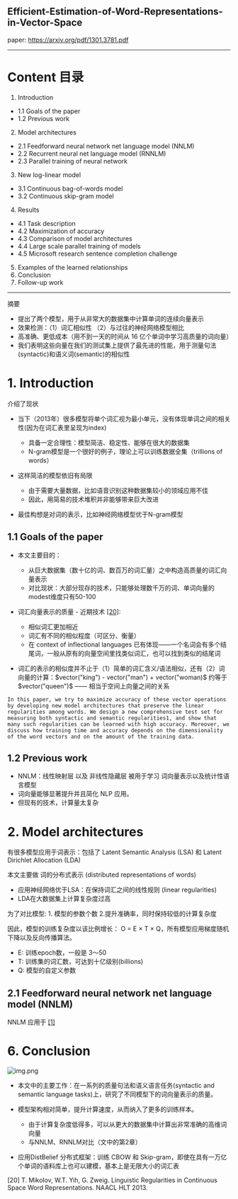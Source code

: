 Efficient-Estimation-of-Word-Representations-in-Vector-Space
---

paper: https://arxiv.org/pdf/1301.3781.pdf

---
# Content 目录
1. Introduction
- 1.1 Goals of the paper
- 1.2 Previous work
2. Model architectures
- 2.1 Feedforward neural network net language model (NNLM)
- 2.2 Recurrent neural net language model (RNNLM)
- 2.3 Parallel training of neural network
3. New log-linear model 
- 3.1 Continuous bag-of-words model
- 3.2 Continuous skip-gram model
4. Results
- 4.1 Task description
- 4.2 Maximization of accuracy
- 4.3 Comparison of model architectures
- 4.4 Large scale parallel training of models
- 4.5 Microsoft research sentence completion challenge
5. Examples of the learned relationships
6. Conclusion
7. Follow-up work

---
摘要
- 提出了两个模型，用于从非常大的数据集中计算单词的连续向量表示
- 效果检测：（1）词汇相似性 （2）与过往的神经网络模型相比
- 高准确、更低成本（用不到一天的时间从 16 亿个单词中学习高质量的词向量）
- 我们表明这些向量在我们的测试集上提供了最先进的性能，用于测量句法(syntactic)和语义词(semantic)的相似性

# 1. Introduction

介绍了现状
- 当下（2013年）很多模型将单个词汇视为最小单元，没有体现单词之间的相关性(因为在词汇表里呈现为index)
    - 具备一定合理性：模型简洁、稳定性、能够在很大的数据集
    - N-gram模型是一个很好的例子，理论上可以训练数据全集（trillions of words）
    
- 这样简洁的模型依旧有局限
    - 由于需要大量数据，比如语音识别这种数据集较小的领域应用不佳
    - 因此，用简易的技术堆积并非能够带来巨大改进
    
- 最佳构想是对词的表示，比如神经网络模型优于N-gram模型

## 1.1 Goals of the paper
- 本文主要目的：
    - 从巨大数据集（数十亿的词、数百万的词汇量）之中构造高质量的词汇向量表示
    - 对比现状：大部分现存的技术，只能够处理数千万的词、单词向量的modest维度只有50-100

- 词汇向量表示的质量 - 近期技术 [[20]](#20):
    - 相似词汇更加相近
    - 词汇有不同的相似程度（可区分、衡量）
    - 在 context of inflectional languages 已有体现——一个名词会有多个结尾词，一般从原有的向量空间里找类似词汇，也可以找到类似的结尾词
    
- 词汇的表示的相似度并不止于（1）简单的词汇含义/语法相似，还有（2）词向量的计算：$vector("king") - vector("man") + vector("woman)$ 约等于 $vector("queen")$ —— 相当于空间上向量之间的关系


```In this paper, we try to maximize accuracy of these vector operations by developing new model architectures that preserve the linear regularities among words. We design a new comprehensive test set for measuring both syntactic and semantic regularities1, and show that many such regularities can be learned with high accuracy. Moreover, we discuss how training time and accuracy depends on the dimensionality of the word vectors and on the amount of the training data.```

## 1.2 Previous work
- NNLM：线性映射层 以及 非线性隐藏层 被用于学习 词向量表示以及统计性语言模型
- 词向量能够显著提升并且简化 NLP 应用。
- 但现有的技术，计算量太复杂

# 2. Model architectures

有很多模型应用于词表示：包括了 Latent Semantic Analysis (LSA) 和 Latent Dirichlet Allocation (LDA)

本文主要做 词的分布式表示 (distributed representations of words) 
- 应用神经网络优于LSA：在保持词汇之间的线性规则 (linear regularities)
- LDA在大数据集上计算复杂度过高

为了对比模型: 1. 模型的参数个数 2.提升准确率，同时保持较低的计算复杂度

因此，模型的训练复杂度以该比例增长： O = E × T × Q，所有模型应用梯度随机下降以及反向传播算法。
- E: 训练epoch数，一般是 3～50
- T: 训练集的词汇数，可达到十亿级别(billions)
- Q: 模型的自定义参数


## 2.1 Feedforward neural network net language model (NNLM)

NNLM 应用于 [[1]](#1)




# 6. Conclusion

![img.png](img.png)
- 本文中的主要工作：在一系列的质量句法和语义语言任务(syntactic and semantic language tasks)上，研究了不同模型下的词向量表示的质量。

- 模型架构相对简单，提升计算速度，从而纳入了更多的训练样本。
    - 由于计算复杂度低得多，可以从更大的数据集中计算出非常准确的高维词向量
    - 与NNLM、RNNLM对比（文中的第2章）
    
- 应用DistBelief 分布式框架：训练 CBOW 和 Skip-gram，即使在具有一万亿个单词的语料库上也可以建模，基本上是无限大小的词汇表



<a id="20">[20]</a> 
T. Mikolov, W.T. Yih, G. Zweig. Linguistic Regularities in Continuous Space Word Representations. NAACL HLT 2013.
